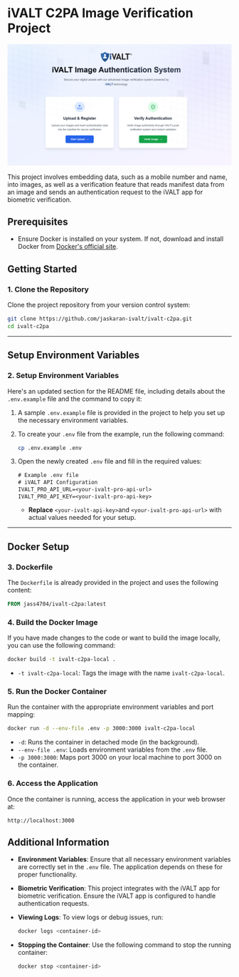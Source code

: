 
# iVALT C2PA Image Verification Project

![alt text](image.png)

This project involves embedding data, such as a mobile number and name, into images, as well as a verification feature that reads manifest data from an image and sends an authentication request to the iVALT app for biometric verification.

## Prerequisites

- Ensure Docker is installed on your system. If not, download and install Docker from [Docker's official site](https://www.docker.com/).

## Getting Started

### 1. Clone the Repository

Clone the project repository from your version control system:

```bash
git clone https://github.com/jaskaran-ivalt/ivalt-c2pa.git
cd ivalt-c2pa
```

---

## Setup Environment Variables
### 2. Setup Environment Variables

Here's an updated section for the README file, including details about the `.env.example` file and the command to copy it:



1. A sample `.env.example` file is provided in the project to help you set up the necessary environment variables.

2. To create your `.env` file from the example, run the following command:

   ```bash
   cp .env.example .env
   ```

3. Open the newly created `.env` file and fill in the required values:

   ```env
   # Example .env file
   # iVALT API Configuration
   IVALT_PRO_API_URL=<your-ivalt-pro-api-url>
   IVALT_PRO_API_KEY=<your-ivalt-pro-api-key>
   ```

   - **Replace** `<your-ivalt-api-key>`and `<your-ivalt-pro-api-url>` with actual values needed for your setup.

---

## Docker Setup

### 3. Dockerfile

The `Dockerfile` is already provided in the project and uses the following content:
```Dockerfile
FROM jass4704/ivalt-c2pa:latest
```

### 4. Build the Docker Image

If you have made changes to the code or want to build the image locally, you can use the following command:

```bash
docker build -t ivalt-c2pa-local .
```

- `-t ivalt-c2pa-local`: Tags the image with the name `ivalt-c2pa-local`.

### 5. Run the Docker Container

Run the container with the appropriate environment variables and port mapping:

```bash
docker run -d --env-file .env -p 3000:3000 ivalt-c2pa-local
```

- `-d`: Runs the container in detached mode (in the background).
- `--env-file .env`: Loads environment variables from the `.env` file.
- `-p 3000:3000`: Maps port 3000 on your local machine to port 3000 on the container.

### 6. Access the Application

Once the container is running, access the application in your web browser at:

```
http://localhost:3000
```

## Additional Information

- **Environment Variables**: Ensure that all necessary environment variables are correctly set in the `.env` file. The application depends on these for proper functionality.
- **Biometric Verification**: This project integrates with the iVALT app for biometric verification. Ensure the iVALT app is configured to handle authentication requests.
- **Viewing Logs**: To view logs or debug issues, run:

  ```bash
  docker logs <container-id>
  ```

- **Stopping the Container**: Use the following command to stop the running container:

  ```bash
  docker stop <container-id>
  ```
